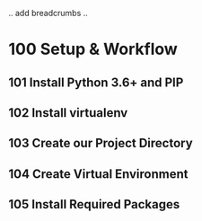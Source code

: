 .. add breadcrumbs ..

# 100 Setup & Workflow


## 101 Install Python 3.6+ and PIP


## 102 Install virtualenv


## 103 Create our Project Directory


## 104 Create Virtual Environment


## 105 Install Required Packages
